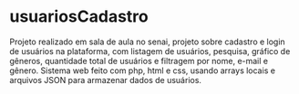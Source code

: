 # usuariosCadastro
Projeto realizado em sala de aula no senai, projeto sobre cadastro e login de usuários na plataforma, com listagem de usuários, pesquisa, gráfico de gêneros, quantidade total de usuários e filtragem por nome, e-mail e gênero.  Sistema web feito com php, html e css, usando arrays locais e arquivos JSON para armazenar dados de usuários.
